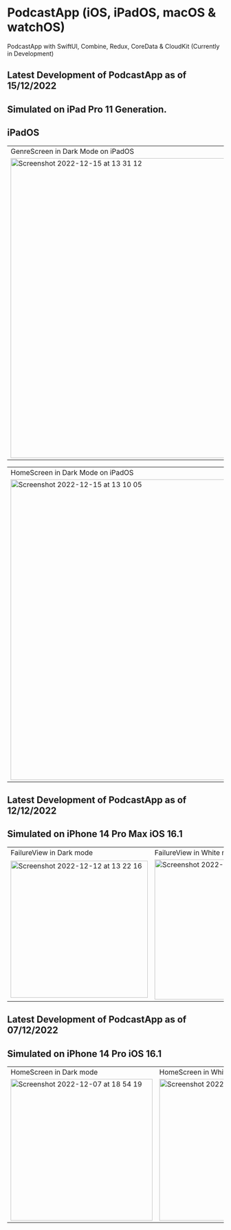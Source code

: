# PodcastApp (iOS, iPadOS, macOS & watchOS)
PodcastApp with SwiftUI, Combine, Redux, CoreData &amp; CloudKit (Currently in Development)


## Latest Development of PodcastApp as of 15/12/2022

## Simulated on iPad Pro 11 Generation.

## iPadOS 

<table>
  <tr>
    <td>GenreScreen in Dark Mode on iPadOS</td>
    <td>GenreScreen in Light Mode on iPadOS</td>
  </tr>
  <tr>
    <td><img width="698" alt="Screenshot 2022-12-15 at 13 31 12" src="https://user-images.githubusercontent.com/91268094/207860333-ff658659-f50c-4f85-aabb-8622478c9986.png"></td>
    <td><img width="690" alt="Screenshot 2022-12-15 at 13 28 29" src="https://user-images.githubusercontent.com/91268094/207860354-5fdc520f-4a86-4fdc-b3bd-77ea59839215.png"></td>
  </tr>
 </table>
 
<table>
  <tr>
    <td>HomeScreen in Dark Mode on iPadOS</td>
    <td>HomeScreen in Light Mode on iPadOS</td>
  </tr>
  <tr>
    <td> <img width="700" alt="Screenshot 2022-12-15 at 13 10 05" src="https://user-images.githubusercontent.com/91268094/207856863-2ea46330-58e9-4801-bc33-93637e0bbe43.png"></td>
    <td><img width="700" alt="Screenshot 2022-12-15 at 13 12 17" src="https://user-images.githubusercontent.com/91268094/207856916-97e67d43-0e5f-4d17-87be-b1bb0c25d5d3.png"></td>
  </tr>
 </table>

## Latest Development of PodcastApp as of 12/12/2022

## Simulated on iPhone 14 Pro Max iOS 16.1

<table>
  <tr>
    <td>FailureView in Dark mode </td>
    <td>FailureView in White mode</td>
  </tr>
  <tr>
    <td><img width="319" alt="Screenshot 2022-12-12 at 13 22 16" src="https://user-images.githubusercontent.com/91268094/207048972-6c65327a-d5a5-4822-98b2-bb465605a296.png"></td>
    <td><img width="326" alt="Screenshot 2022-12-12 at 13 23 50" src="https://user-images.githubusercontent.com/91268094/207049136-c8452fa1-dd02-45b2-8fb2-b8c9eaf64286.png"></td>
  </tr>
 </table>


## Latest Development of PodcastApp as of 07/12/2022

## Simulated on iPhone 14 Pro iOS 16.1

<table>
  <tr>
    <td>HomeScreen in Dark mode </td>
    <td>HomeScreen in White mode</td>
  </tr>
  <tr>
    <td><img width="330" alt="Screenshot 2022-12-07 at 18 54 19" src="https://user-images.githubusercontent.com/91268094/206259933-819b203c-4c27-41e6-aaa7-4c6b9ed5a300.png"></td>
    <td><img width="330" alt="Screenshot 2022-12-07 at 18 55 49" src="https://user-images.githubusercontent.com/91268094/206259940-ecebc0ef-2a18-4233-9218-ea37ff246d90.png"></td>
  </tr>
 </table>






